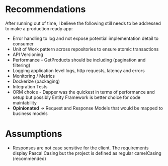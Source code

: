 ﻿# Recommendations

After running out of time, I believe the following still needs to be addressed to make a production ready app:

- Error handling to log and not expose potential implementation detail to consumer
- Unit of Work pattern across repositories to ensure atomic transactions
- API Versioning
- Performance - GetProducts should be including (pagination and filtering)
- Logging application level logs, http requests, latency and errors
- Monitoring / Metrics
- Dockerize (packaging)
- Integration Tests
- ORM choice - Dapper was the quickest in terms of performance and setup but possibly Entity Framework is better choice for code maintability
- **Opinionated** -> Request and Response Models that would be mapped to business models
 

# Assumptions

- Responses are not case sensitive for the client. The requirements display Pascal Casing but the project is defined as regular camelCasing (recommended)
